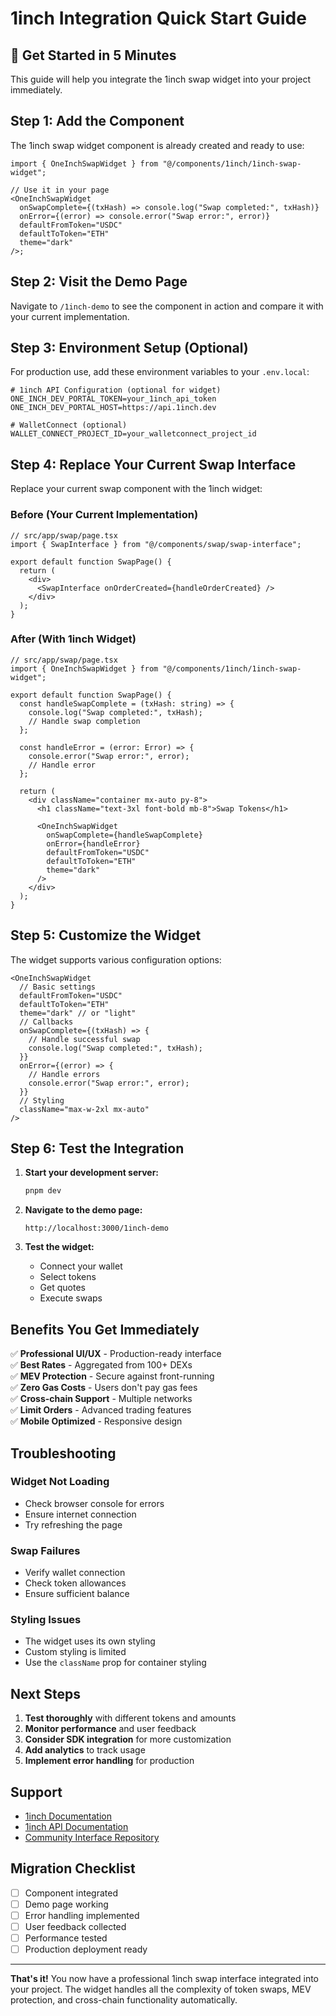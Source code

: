 # 1inch Integration Quick Start Guide

## 🚀 Get Started in 5 Minutes

This guide will help you integrate the 1inch swap widget into your project immediately.

## Step 1: Add the Component

The 1inch swap widget component is already created and ready to use:

```tsx
import { OneInchSwapWidget } from "@/components/1inch/1inch-swap-widget";

// Use it in your page
<OneInchSwapWidget
  onSwapComplete={(txHash) => console.log("Swap completed:", txHash)}
  onError={(error) => console.error("Swap error:", error)}
  defaultFromToken="USDC"
  defaultToToken="ETH"
  theme="dark"
/>;
```

## Step 2: Visit the Demo Page

Navigate to `/1inch-demo` to see the component in action and compare it with your current implementation.

## Step 3: Environment Setup (Optional)

For production use, add these environment variables to your `.env.local`:

```env
# 1inch API Configuration (optional for widget)
ONE_INCH_DEV_PORTAL_TOKEN=your_1inch_api_token
ONE_INCH_DEV_PORTAL_HOST=https://api.1inch.dev

# WalletConnect (optional)
WALLET_CONNECT_PROJECT_ID=your_walletconnect_project_id
```

## Step 4: Replace Your Current Swap Interface

Replace your current swap component with the 1inch widget:

### Before (Your Current Implementation)

```tsx
// src/app/swap/page.tsx
import { SwapInterface } from "@/components/swap/swap-interface";

export default function SwapPage() {
  return (
    <div>
      <SwapInterface onOrderCreated={handleOrderCreated} />
    </div>
  );
}
```

### After (With 1inch Widget)

```tsx
// src/app/swap/page.tsx
import { OneInchSwapWidget } from "@/components/1inch/1inch-swap-widget";

export default function SwapPage() {
  const handleSwapComplete = (txHash: string) => {
    console.log("Swap completed:", txHash);
    // Handle swap completion
  };

  const handleError = (error: Error) => {
    console.error("Swap error:", error);
    // Handle error
  };

  return (
    <div className="container mx-auto py-8">
      <h1 className="text-3xl font-bold mb-8">Swap Tokens</h1>

      <OneInchSwapWidget
        onSwapComplete={handleSwapComplete}
        onError={handleError}
        defaultFromToken="USDC"
        defaultToToken="ETH"
        theme="dark"
      />
    </div>
  );
}
```

## Step 5: Customize the Widget

The widget supports various configuration options:

```tsx
<OneInchSwapWidget
  // Basic settings
  defaultFromToken="USDC"
  defaultToToken="ETH"
  theme="dark" // or "light"
  // Callbacks
  onSwapComplete={(txHash) => {
    // Handle successful swap
    console.log("Swap completed:", txHash);
  }}
  onError={(error) => {
    // Handle errors
    console.error("Swap error:", error);
  }}
  // Styling
  className="max-w-2xl mx-auto"
/>
```

## Step 6: Test the Integration

1. **Start your development server:**

   ```bash
   pnpm dev
   ```

2. **Navigate to the demo page:**

   ```
   http://localhost:3000/1inch-demo
   ```

3. **Test the widget:**
   - Connect your wallet
   - Select tokens
   - Get quotes
   - Execute swaps

## Benefits You Get Immediately

✅ **Professional UI/UX** - Production-ready interface  
✅ **Best Rates** - Aggregated from 100+ DEXs  
✅ **MEV Protection** - Secure against front-running  
✅ **Zero Gas Costs** - Users don't pay gas fees  
✅ **Cross-chain Support** - Multiple networks  
✅ **Limit Orders** - Advanced trading features  
✅ **Mobile Optimized** - Responsive design

## Troubleshooting

### Widget Not Loading

- Check browser console for errors
- Ensure internet connection
- Try refreshing the page

### Swap Failures

- Verify wallet connection
- Check token allowances
- Ensure sufficient balance

### Styling Issues

- The widget uses its own styling
- Custom styling is limited
- Use the `className` prop for container styling

## Next Steps

1. **Test thoroughly** with different tokens and amounts
2. **Monitor performance** and user feedback
3. **Consider SDK integration** for more customization
4. **Add analytics** to track usage
5. **Implement error handling** for production

## Support

- [1inch Documentation](https://docs.1inch.io/)
- [1inch API Documentation](https://docs.1inch.dev/)
- [Community Interface Repository](https://github.com/DKotsyuba/interface)

## Migration Checklist

- [ ] Component integrated
- [ ] Demo page working
- [ ] Error handling implemented
- [ ] User feedback collected
- [ ] Performance tested
- [ ] Production deployment ready

---

**That's it!** You now have a professional 1inch swap interface integrated into your project. The widget handles all the complexity of token swaps, MEV protection, and cross-chain functionality automatically.
